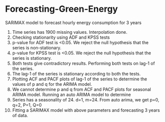 # Forecasting-Green-Energy
SARIMAX model to forecast hourly energy consumption for 3 years

1. Time series has 1900 missing values. Interpolation done.
2. Checking stationarity using ADF and KPSS tests
3. p-value for ADF test is <0.05. We reject the null hypothesis that the series is non-stationary.
4. p-value for KPSS test is <0.05. We reject the null hypothesis that the series is stationary.
5. Both tests give contradictory results. Performing both tests on lag-1 of the series.
6. The lag-1 of the series is stationary according to both the tests.
7. Plotting ACF and PACF plots of lag-1 of the series to determine the values of p and q for the ARIMA model.
8. We cannot determine p and q from ACF and PACF plots for seasonal ARIMA model. Running an auto ARIMA model to determine
9. Series has a seasonality of 24. d=1, m=24. From auto arima, we get p=0, q=2, P=1, Q=0
10. Fitting a SARIMAX model with above parameters and forecasting 3 years of data.
